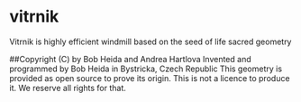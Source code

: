 # vitrnik 
Vitrnik is highly efficient windmill based on the seed of life sacred geometry

##Copyright (C) by Bob Heida and Andrea Hartlova
Invented and programmed by Bob Heida in Bystricka, Czech Republic 
This geometry is provided as open source to prove its origin.
This is not a licence to produce it. We reserve all rights for that.






